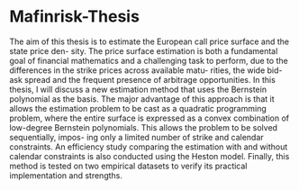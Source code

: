 # Mafinrisk-Thesis

The aim of this thesis is to estimate the European call price surface and the state price den-
sity. The price surface estimation is both a fundamental goal of financial mathematics and a
challenging task to perform, due to the differences in the strike prices across available matu-
rities, the wide bid-ask spread and the frequent presence of arbitrage opportunities. In this
thesis, I will discuss a new estimation method that uses the Bernstein polynomial as the basis.
The major advantage of this approach is that it allows the estimation problem to be cast as a
quadratic programming problem, where the entire surface is expressed as a convex combination
of low-degree Bernstein polynomials. This allows the problem to be solved sequentially, impos-
ing only a limited number of strike and calendar constraints. An efficiency study comparing the
estimation with and without calendar constraints is also conducted using the Heston model.
Finally, this method is tested on two empirical datasets to verify its practical implementation
and strengths.

